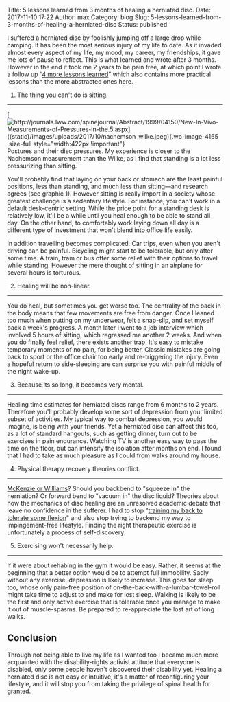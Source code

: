 Title: 5 lessons learned from 3 months of healing a herniated disc.
Date: 2017-11-10 17:22
Author: max
Category: blog
Slug: 5-lessons-learned-from-3-months-of-healing-a-herniated-disc
Status: published

I suffered a herniated disc by foolishly jumping off a large drop while camping. It has been the most serious injury of my life to date. As it invaded almost every aspect of my life, my mood, my career, my friendships, it gave me lots of pause to reflect. This is what learned and wrote after 3 months. However in the end it took me 2 years to be pain free, at which point I wrote a follow up “[4 more lessons learned](https://notconfusing.com/4-more-lessons-learned-from-2-years-of-healing-a-herniated-disc)” which also contains more practical lessons than the more abstracted ones here.

1. The thing you can't do is sitting.
-------------------------------------

[![http://journals.lww.com/spinejournal/Abstract/1999/04150/New-In-Vivo-Measurements-of-Pressures-in-the.5.aspx]({static}/images/uploads/2017/10/nachemson_wilke.jpeg){.wp-image-4165 .size-full style="width:422px !important"}](http://journals.lww.com/spinejournal/Abstract/1999/04150/New-In-Vivo-Measurements-of-Pressures-in-the.5.aspx) Postures and their disc pressures. My experience is closer to the Nachemson measurement than the Wilke, as I find that standing is a lot less pressurizing than sitting.


You'll probably find that laying on your back or stomach are the least painful positions, less than standing, and much less than sitting—and research agrees (see graphic 1). However sitting is really import in a society whose greatest challenge is a sedentary lifestyle. For instance, you can't work in a default desk-centric setting. While the price point for a standing desk is relatively low, it'll be a while until you heal enough to be able to stand all day. On the other hand, to comfortably work laying down all day is a different type of investment that won't blend into office life easily.

In addition travelling becomes complicated. Car trips, even when you aren't driving can be painful. Bicycling might start to be tolerable, but only after some time. A train, tram or bus offer some relief with their options to travel while standing. However the mere thought of sitting in an airplane for several hours is torturous.

2. Healing will be non-linear.
------------------------------

You do heal, but sometimes you get worse too. The centrality of the back in the body means that few movements are free from danger. Once I leaned too much when putting on my underwear, felt a snap-slip, and set myself back a week's progress. A month later I went to a job interview which involved 5 hours of sitting, which regressed me another 2 weeks. And when you do finally feel relief, there exists another trap. It's easy to mistake temporary moments of no pain, for being better. Classic mistakes are going back to sport or the office chair too early and re-triggering the injury. Even a hopeful return to side-sleeping are can surprise you with painful middle of the night wake-up.

3. Because its so long, it becomes very mental.
-----------------------------------------------

Healing time estimates for herniated discs range from 6 months to 2 years. Therefore you'll probably develop some sort of depression from your limited subset of activities. My typical way to combat depression, you would imagine, is being with your friends. Yet a herniated disc can affect this too, as a lot of standard hangouts, such as getting dinner, turn out to be exercises in pain endurance. Watching TV is another easy way to pass the time on the floor, but can intensify the isolation after months on end. I found that I had to take as much pleasure as I could from walks around my house.

4. Physical therapy recovery theories conflict.
-----------------------------------------------

[McKenzie or Williams](https://en.wikipedia.org/wiki/Williams_Flexion_Exercises#McKenzie_extension_exercises)? Should you backbend to "squeeze in" the herniation? Or forward bend to "vacuum in" the disc liquid? Theories about how the mechanics of disc healing are an unresolved academic debate that leave no confidence in the sufferer. I had to stop "[training my back to tolerate some flexion](https://youtu.be/sHXnna6WEOI?t=28m35s)" and also stop trying to backend my way to impingement-free lifestyle. Finding the right therapeutic exercise is unfortunately a process of self-discovery.

5. Exercising won't necessarily help.
-------------------------------------

If it were about rehabing in the gym it would be easy. Rather, it seems at the beginning that a better option would be to attempt full immobility. Sadly without any exercise, depression is likely to increase. This goes for sleep too, whose only pain-free position of on-the-back-with-a-lumbar-towel-roll might take time to adjust to and make for lost sleep. Walking is likely to be the first and only active exercise that is tolerable once you manage to make it out of muscle-spasms. Be prepared to re-appreciate the lost art of long walks.

Conclusion
----------

Through not being able to live my life as I wanted too I became much more acquainted with the disability-rights activist attitude that everyone is disabled, only some people haven't discovered their disability yet. Healing a herniated disc is not easy or intuitive, it's a matter of reconfiguring your lifestyle, and it will stop you from taking the privilege of spinal health for granted.
